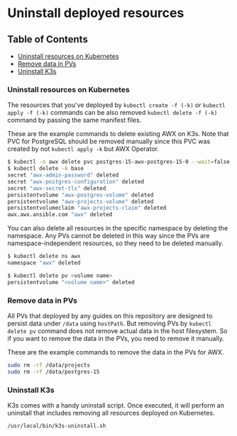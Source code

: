 <!-- omit in toc -->
# Uninstall deployed resources

<!-- omit in toc -->
## Table of Contents

- [Uninstall resources on Kubernetes](#uninstall-resources-on-kubernetes)
- [Remove data in PVs](#remove-data-in-pvs)
- [Uninstall K3s](#uninstall-k3s)

### Uninstall resources on Kubernetes

The resources that you've deployed by `kubectl create -f (-k)` or `kubectl apply -f (-k)` commands can be also removed `kubectl delete -f (-k)` command by passing the same manifest files.

These are the example commands to delete existing AWX on K3s. Note that PVC for PostgreSQL should be removed manually since this PVC was created by not `kubectl apply -k` but AWX Operator.

<!-- shell: instance: uninstall -->
```bash
$ kubectl -n awx delete pvc postgres-15-awx-postgres-15-0 --wait=false
$ kubectl delete -k base
secret "awx-admin-password" deleted
secret "awx-postgres-configuration" deleted
secret "awx-secret-tls" deleted
persistentvolume "awx-postgres-volume" deleted
persistentvolume "awx-projects-volume" deleted
persistentvolumeclaim "awx-projects-claim" deleted
awx.awx.ansible.com "awx" deleted
```

You can also delete all resources in the specific namespace by deleting the namespace. Any PVs cannot be deleted in this way since the PVs are namespace-independent resources, so they need to be deleted manually.

```bash
$ kubectl delete ns awx
namespace "awx" deleted

$ kubectl delete pv <volume name>
persistentvolume "<volume name>" deleted
```

### Remove data in PVs

All PVs that deployed by any guides on this repository are designed to persist data under `/data` using `hostPath`. But removing PVs by `kubectl delete pv` command does not remove actual data in the host filesystem. So if you want to remove the data in the PVs, you need to remove it manually.

These are the example commands to remove the data in the PVs for AWX.

<!-- shell: pv: remove -->
```bash
sudo rm -rf /data/projects
sudo rm -rf /data/postgres-15
```

### Uninstall K3s

K3s comes with a handy uninstall script. Once executed, it will perform an uninstall that includes removing all resources deployed on Kubernetes.

```bash
/usr/local/bin/k3s-uninstall.sh
```
